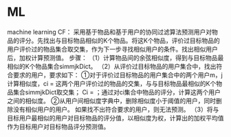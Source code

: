 # ML
machine learning
CF：
采用基于物品和基于用户的协同过滤算法预测用户对物品的评分。先找出与目标物品相似的K个物品。将这K个物品，评价过目标物品的用户评价过的物品集合取交集，作为下一步寻找相似用户的条件。找出相似用户后，加权计算预测值。
步骤：
（1）计算物品间的余弦相似度，得到与目标物品最相似的K个物品集合simmjkDict。
（2）从评价过目标物品的用户集合中，找出符合要求的用户，要求如下：
①对于评价过目标物品的用户集合中的两个用户m，j计算相似度，ci = 这两个用户评价过的物品的交集，与与目标物品最相似的K个物品集合simmjkDict取交集；
Ci = ；通过对ci集合中物品的评分，计算这两个用户之间的相似度。
②从用户间相似度字典中，删除相似度小于阈值的用户，同时删除没有相似用户的用户。
如果找不出符合要求的用户，则无法预测。
（3）将与目标用户最相似的用户对目标物品的评分值，以相似度为权，计算出的加权平均值作为目标用户对目标物品评分预测值。
